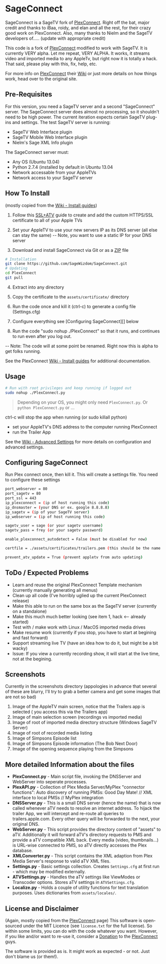 # SageConnect

SageConnect is a SageTV fork of [PlexConnect][].  Right off the bat, major credit and thanks to iBaa, roidy, and elan and all the rest, for their crazy good work on PlexConnect.  Also, many thanks to Nielm and the SageTV developers of..... (update with appropriate credit)

This code is a fork of [PlexConnect][] modified to work with SageTV.  It is currently VERY alpha. Let me repeat, VERY ALPHA.  It works, it streams video and imported media to any AppleTv, but right now it is totally a hack.  That said, please play with this, fix, help, etc.

For more info on [PlexConnect][] their [Wiki][] or just more details on how things work, head over to the original site.


## Pre-Requisites

For this version, you need a SageTV server and a second "SageConnect" server.  The SageConnect server does almost no processing, so it shouldn't need to be high power.  The current iteration expects certain SageTV plug-ins and settings.  The test SageTV server is running:
* SageTV Web Interface plugin
* SageTV Mobile Web Interface plugin
* Nielm's Sage XML Info plugin

The SageConnect server must:
* Any OS (Ubuntu 13.04)
* Python 2.7.4 (installed by default in Ubuntu 13.04
* Network accessable from your AppleTVs
* Network access to your SageTV server


## How To Install

(mostly copied from the [Wiki - Install guides][])

1. Follow this [SSL+ATV][] guide to create and add the custom HTTPS/SSL certificate to all of your Apple TVs

2. Set your AppleTV to use your new servers IP as its DNS server (all else can stay the same)
-- Note, you want to use a static IP for your DNS server

3. Download and install SageConnect via Git or as a [ZIP][] file
```sh
# Installation
git clone https://github.com/SageWizdom/SageConnect.git
# Updating
cd PlexConnect
git pull
```

4. Extract into any directory

5. Copy the certificate to the ```assets/certificate/``` directory

6. Run the code once and kill it (ctrl-c) to generate a config file (Settings.cfg)

7. Configure everything see [Configuring SageConnect][] below

8. Run the code "sudo nohup ./PlexConnect" so that it runs, and continues to run even after you log out.

-- Note: The code will at some point be renamed. Right now this is alpha to get folks running.


See the PlexConnect [Wiki - Install guides][] for additional documentation.


## Usage

```sh
# Run with root privileges and keep running if logged out
sudo nohup ./PlexConnect.py
```
> Depending on your OS, you might only need ```PlexConnect.py```. Or ```python PlexConnect.py``` or ...

ctrl-c will stop the app when running (or sudo killall python)

- set your AppleTV's DNS address to the computer running PlexConnect
- run the Trailer App

See the [Wiki - Advanced Settings][] for more details on configuration and advanced settings.


## Configuring SageConnect
Run Plex connect once, then kill it.  This will create a settings file.  You need to configure these settings
```sh
port_webserver = 80
port_sagetv = 80
port_ssl = 443
ip_plexconnect = (ip of host running this code)
ip_dnsmaster = (your DNS or ex. google 8.8.8.8)
ip_sagetv = (ip of your SageTV server)
ip_webserver = (ip of host running this code)

sagetv_user = sage (or your sagetv username)
sagetv_pass = frey (or your sagetv password)

enable_plexconnect_autodetect = False (must be disabled for now)

certfile = ./assets/certificates/trailers.pem (this should be the name of your cert file)

prevent_atv_update = True (prevent appletv from auto updating)
```

## ToDo / Expected Problems

* Learn and reuse the original PlexConnect Template mechanism (currently manually generating all menus)
* Clean up all code (I've horribly uglied up the current PlexConnect release)
* Make this able to run on the same box as the SageTV server (currently on a standalone)
* Make this much much better looking (see item 1, hack <-- already started)
* Test with / make work with Linux / MacOS imported media drives
* Make resume work (currently if you stop, you have to start at begining and fast forward)
* Support streaming live TV (have an idea how to do it, but might be a bit wacky)
* Issue: If you view a currently recording show, it will start at the live time, not at the begining.

## Screenshots
Currently in the screenshots directory (appologies in advance that several of these are blurry, I'll try to grab a better camera and get some images that are not so bad)
1. Image of the AppleTV main screen, notice that the Trailers app is selected ( you access this via the Trailers app)
2. Image of main selection screen (recordings vs imported media)
3. Image of root of imported media directory structure (Windows SageTV Server)
4. Image of root of recorded media listing
5. Image of Simpsons Episode list
6. Image of Simpsons Episode information (The Bob Next Door)
7. Image of the opening sequence playing from the Simpsons


## More detailed Information about the files

* __PlexConnect.py__ - 
Main script file, invoking the DNSServer and WebServer into seperate processes.
* __PlexAPI.py__ - 
Collection of Plex Media Server/MyPlex "connector functions": Auto discovery of running PMSs: Good Day Mate! // XML interface to local PMSs // MyPlex integration
* __DNSServer.py__ - 
This is a small DNS server (hence the name) that is now called whenever aTV needs to resolve an internet address. To hijack the trailer App, we will intercept and re-route all queries to trailers.apple.com. Every other query will be forwarded to the next, your original DNS.
* __WebServer.py__ - 
This script provides the directory content of "assets" to aTV. Additionally it will forward aTV's directory requests to PMS and provide a aTV compatible XML back.
Every media (video, thumbnails...) is URL-wise connected to PMS, so aTV directly accesses the Plex database.
* __XMLConverter.py__ - 
This script contains the XML adaption from Plex Media Server's response to valid aTV XML files.
* __Settings.py__ - 
Basic settings collection. Creates ```Settings.cfg``` at first run - which may be modified externally.
* __ATVSettings.py__ - 
Handles the aTV settings like ViewModes or Transcoder options. Stores aTV settings in ```ATVSettings.cfg```.
* __Localize.py__ -
Holds a couple of utility functions for text translation purposes. Uses dictionaries from ```assets/locales/```.




## License and Disclaimer
(Again, mostly copied from the [PlexConnect][] page)
This software is open-sourced under the MIT Licence (see ```license.txt``` for the full license).
So within some limits, you can do with the code whatever you want. However, if you like and/or want to re-use it, consider a [Donation][] to the [PlexConnect][] guys.

The software is provided as is. It might work as expected - or not. Just don't blame us (or them!).


[SSL+ATV]: http://langui.sh/2013/08/27/appletv-ssl-plexconnect/
[PlexConnect]: https://github.com/iBaa/PlexConnect
[ATVBrowser]: https://github.com/finkdiff/ATVBrowser-script/tree/atvxml
[Plex Forum thread]: http://forums.plexapp.com/index.php/topic/57831-plex-atv-think-different
[ZIP]: https://github.com/SageWizdom/SageConnect/archive/master.zip
[Wiki]: https://github.com/iBaa/PlexConnect/wiki
[Wiki - Install guides]: https://github.com/iBaa/PlexConnect/wiki/Install-guides
[Wiki - Advanced Settings]: https://github.com/iBaa/PlexConnect/wiki/Settings-for-advanced-use-and-troubleshooting
[Donation]: http://forums.plexapp.com/index.php/topic/80675-donations-donations/
